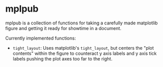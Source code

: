 mplpub
======

mplpub is a collection of functions for taking a carefully made matplotlib
figure and getting it ready for showtime in a document.

Currently implemented functions:

- `tight_layout`: Uses matplotlib's `tight_layout`, but centers the "plot
  contents" within the figure to counteract y axis labels and y axis tick
  labels pushing the plot axes too far to the right.

